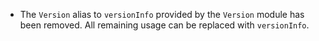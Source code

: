 * The `Version` alias to `versionInfo` provided by the `Version` module has been removed.
  All remaining usage can be replaced with `versionInfo`.
